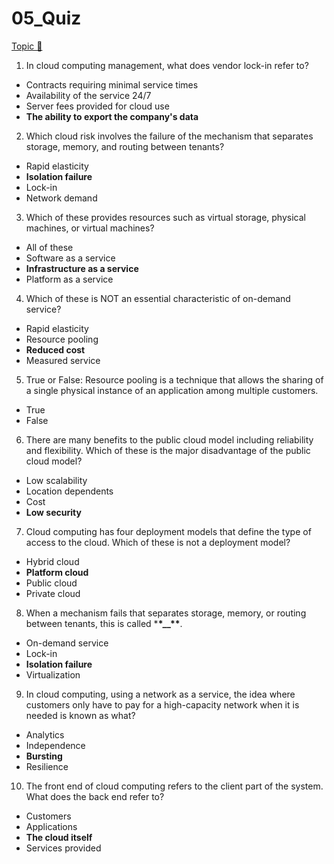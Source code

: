 # 05_Quiz

[Topic &#128279;](https://alison.com/topic/learn/84291/review-quiz)

1. In cloud computing management, what does vendor lock-in refer to?

- Contracts requiring minimal service times
- Availability of the service 24/7
- Server fees provided for cloud use
- **The ability to export the company's data**

2. Which cloud risk involves the failure of the mechanism that separates storage, memory, and routing between tenants?

- Rapid elasticity
- **Isolation failure**
- Lock-in
- Network demand

3. Which of these provides resources such as virtual storage, physical machines, or virtual machines?

- All of these
- Software as a service
- **Infrastructure as a service**
- Platform as a service

4. Which of these is NOT an essential characteristic of on-demand service?

- Rapid elasticity
- Resource pooling
- **Reduced cost**
- Measured service

5. True or False: Resource pooling is a technique that allows the sharing of a single physical instance of an application among multiple customers.

- True
- False

6. There are many benefits to the public cloud model including reliability and flexibility. Which of these is the major disadvantage of the public cloud model?

- Low scalability
- Location dependents
- Cost
- **Low security**

7. Cloud computing has four deployment models that define the type of access to the cloud. Which of these is not a deployment model?

- Hybrid cloud
- **Platform cloud**
- Public cloud
- Private cloud

8. When a mechanism fails that separates storage, memory, or routing between tenants, this is called \***\*\_\_\*\***.

- On-demand service
- Lock-in
- **Isolation failure**
- Virtualization

9. In cloud computing, using a network as a service, the idea where customers only have to pay for a high-capacity network when it is needed is known as what?

- Analytics
- Independence
- **Bursting**
- Resilience

10. The front end of cloud computing refers to the client part of the system. What does the back end refer to?

- Customers
- Applications
- **The cloud itself**
- Services provided
